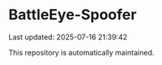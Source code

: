 # BattleEye-Spoofer

Last updated: 2025-07-16 21:39:42

This repository is automatically maintained.
